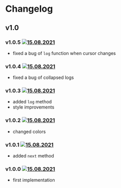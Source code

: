 # Changelog

## v1.0

### v1.0.5 [![15.08.2021](https://img.shields.io/date/1629052829)](https://github.com/d8corp/watch-state/tree/v1.0.5)

- fixed a bug of `log` function when cursor changes

### v1.0.4 [![15.08.2021](https://img.shields.io/date/1629052211)](https://github.com/d8corp/watch-state/tree/v1.0.4)

- fixed a bug of collapsed logs

### v1.0.3 [![15.08.2021](https://img.shields.io/date/1629051034)](https://github.com/d8corp/watch-state/tree/v1.0.3)

- added `log` method
- style improvements

### v1.0.2 [![15.08.2021](https://img.shields.io/date/1629044426)](https://github.com/d8corp/watch-state/tree/v1.0.2)

- changed colors

### v1.0.1 [![15.08.2021](https://img.shields.io/date/1629040696)](https://github.com/d8corp/watch-state/tree/v1.0.1)

- added `next` method

### v1.0.0 [![15.08.2021](https://img.shields.io/date/1629026387)](https://github.com/d8corp/watch-state/tree/v1.0.0)

- first implementation

